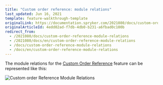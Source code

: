 ```yaml
---
title: "Custom order reference: module relations"
last_updated: Jun 16, 2021
template: feature-walkthrough-template
originalLink: https://documentation.spryker.com/2021080/docs/custom-order-reference-module-relations
originalArticleId: 4edd02ad-f7db-4db0-b231-a6fbad0c100b
redirect_from:
  - /2021080/docs/custom-order-reference-module-relations
  - /2021080/docs/en/custom-order-reference-module-relations
  - /docs/custom-order-reference-module-relations
  - /docs/en/custom-order-reference-module-relations
---
```


The module relations for the [Custom Order Reference](/docs/scos/user/features/{{page.version}}/order-management-feature-overview/custom-order-reference-overview.html) feature can be represented like this:

![Custom order Reference Module Relations](https://confluence-connect.gliffy.net/embed/image/48319fea-1661-457f-9b4f-b8029dea8e70.png?utm_medium=live&utm_source=custom)
